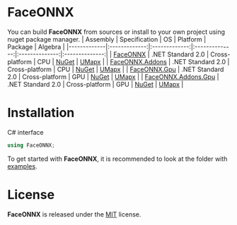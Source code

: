 # FaceONNX
You can build **FaceONNX** from sources or install to your own project using nuget package manager.
| Assembly | Specification | OS | Platform | Package | Algebra |
|-------------|:-------------:|:-------------:|:--------------:|:--------------:|:--------------:|
| [FaceONNX](FaceONNX) | .NET Standard 2.0 | Cross-platform | CPU | [NuGet](https://www.nuget.org/packages/FaceONNX/) | [UMapx](https://github.com/asiryan/UMapx) |
| [FaceONNX.Addons](FaceONNX.Addons) | .NET Standard 2.0 | Cross-platform | CPU | [NuGet](https://www.nuget.org/packages/FaceONNX.Addons/) | [UMapx](https://github.com/asiryan/UMapx) |
| [FaceONNX.Gpu](FaceONNX.Gpu) | .NET Standard 2.0 | Cross-platform | GPU | [NuGet](https://www.nuget.org/packages/FaceONNX.Gpu/) | [UMapx](https://github.com/asiryan/UMapx) |
| [FaceONNX.Addons.Gpu](FaceONNX.Addons.Gpu) | .NET Standard 2.0 | Cross-platform | GPU | [NuGet](https://www.nuget.org/packages/FaceONNX.Addons.Gpu/) | [UMapx](https://github.com/asiryan/UMapx) |

# Installation
C# interface  
```c#
using FaceONNX;
```
To get started with **FaceONNX**, it is recommended to look at the folder with [examples](FaceONNX.Examples).  

# License
**FaceONNX** is released under the [MIT](LICENSE) license.
